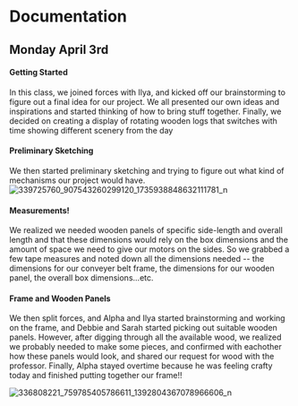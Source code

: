 # Documentation
## Monday April 3rd

#### Getting Started
In this class, we joined forces with Ilya, and kicked off our brainstorming to figure out a final idea for our project. We all presented our own ideas and inspirations and started thinking of how to bring stuff together. 
Finally, we decided on creating a display of rotating wooden logs that switches with time showing different scenery from the day


#### Preliminary Sketching

We then started preliminary sketching and trying to figure out what kind of mechanisms our project would have. 
![339725760_907543260299120_1735938848632111781_n](https://user-images.githubusercontent.com/57350290/230022350-6f9895e6-8cd6-4281-8086-a843f84c3e58.jpg)



#### Measurements!

We realized we needed wooden panels of specific side-length and overall length and that these dimensions would rely on the box dimensions and the amount of space we need to give our motors on the sides. So we grabbed a few tape measures and noted down all the dimensions needed -- the dimensions for our conveyer belt frame, the dimensions for our wooden panel, the overall box dimensions...etc. 

#### Frame and Wooden Panels
We then split forces, and Alpha and Ilya started brainstorming and working on the frame, and Debbie and Sarah started picking out suitable wooden panels. However, after digging through all the available wood, we realized we probably needed to make some pieces, and confirmed with eachother how these panels would look, and shared our request for wood with the professor. 
Finally, Alpha stayed overtime because he was feeling crafty today and finished putting together our frame!!


![336808221_759785405786611_1392804367078966606_n](https://user-images.githubusercontent.com/57350290/229631416-903b87c2-ff24-44f5-9aa6-7539708862cf.jpeg)

